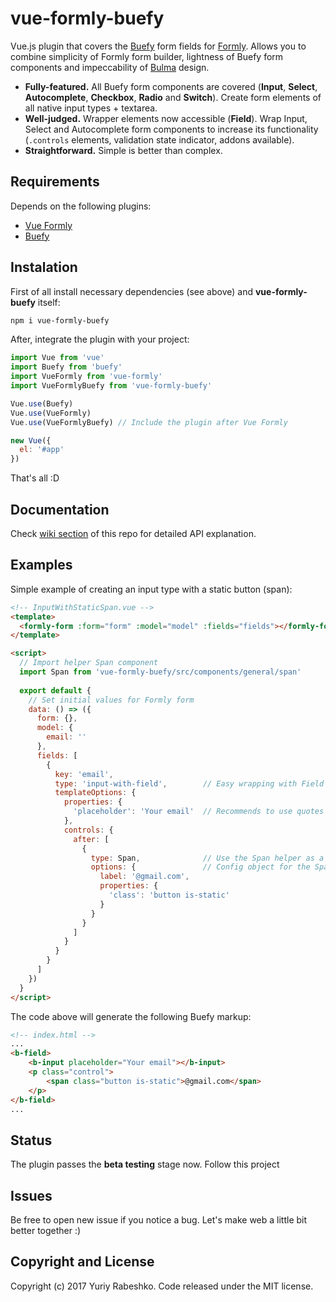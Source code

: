 # vue-formly-buefy
Vue.js plugin that covers the [Buefy](https://buefy.github.io) form fields for [Formly](https://github.com/formly-js/vue-formly). Allows you to combine simplicity of Formly form builder, lightness of Buefy form components and impeccability of [Bulma](http://bulma.io/) design.
- **Fully-featured.** All Buefy form components are covered (**Input**, **Select**, **Autocomplete**, **Checkbox**, **Radio** and **Switch**). Create form elements of all native input types + textarea.
- **Well-judged.** Wrapper elements now accessible (**Field**). Wrap Input, Select and Autocomplete form components to increase its functionality (`.controls` elements, validation state indicator, addons available).
- **Straightforward.** Simple is better than complex.

## Requirements
Depends on the following plugins:
- [Vue Formly](https://github.com/formly-js/vue-formly)
- [Buefy](https://github.com/rafaelpimpa/buefy)

## Instalation
First of all install necessary dependencies (see above) and **vue-formly-buefy** itself:
```bash
npm i vue-formly-buefy
```
After, integrate the plugin with your project:
```javascript
import Vue from 'vue'
import Buefy from 'buefy'
import VueFormly from 'vue-formly'
import VueFormlyBuefy from 'vue-formly-buefy'

Vue.use(Buefy)
Vue.use(VueFormly)
Vue.use(VueFormlyBuefy) // Include the plugin after Vue Formly

new Vue({
  el: '#app'
})
````
That's all :D

## Documentation
Check [wiki section](https://github.com/yarbshk/vue-formly-buefy/wiki) of this repo for detailed API explanation.

## Examples
Simple example of creating an input type with a static button (span):
```html
<!-- InputWithStaticSpan.vue -->
<template>
  <formly-form :form="form" :model="model" :fields="fields"></formly-form>
</template>

<script>
  // Import helper Span component
  import Span from 'vue-formly-buefy/src/components/general/span'
  
  export default {
    // Set initial values for Formly form
    data: () => ({
      form: {},
      model: {
        email: ''
      },
      fields: [
        {
          key: 'email',
          type: 'input-with-field',        // Easy wrapping with Field component,
          templateOptions: {
            properties: {
              'placeholder': 'Your email'  // Recommends to use quotes and kebab-case
            },
            controls: {
              after: [
                {
                  type: Span,              // Use the Span helper as a field control
                  options: {               // Config object for the Span helper
                    label: '@gmail.com',
                    properties: {
                      'class': 'button is-static'
                    }
                  }
                }
              ]
            }
          }
        }
      ]
    })
  }
</script>
```
The code above will generate the following Buefy markup:
```html
<!-- index.html -->
...
<b-field>
    <b-input placeholder="Your email"></b-input>
    <p class="control">
        <span class="button is-static">@gmail.com</span>
    </p>
</b-field>
...
```

## Status
The plugin passes the **beta testing** stage now. Follow this project 

## Issues
Be free to open new issue if you notice a bug. Let's make web a little bit better together :)

## Copyright and License
Copyright (c) 2017 Yuriy Rabeshko. Code released under the MIT license.
